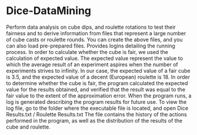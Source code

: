 # Dice-DataMining
Perform data analysis on cube dips, and roulette rotations to test their fairness and to derive information from files that represent a large number of cube casts or roulette rounds.
You can create the above files, and you can also load pre-prepared files.
Provides logins detailing the running process.
In order to calculate whether the cube is fair, we used the calculation of expected value. The expected value represent the value to which the average result of an experiment aspires when the number of experiments strives to infinity. In our case, the expected value of a fair cube is 3.5, and the expected value of a decent (European) roulette is 18. In order to determine whether the cube is fair, the program calculated the expected value for the results obtained, and verified that the result was equal to the fair value to the extent of the approximation error.
When the program runs, a log is generated describing the program results for future use.
To view the log file, go to the folder where the executable file is located, and open
Dice Results.txt / Roulette Results.txt
The file contains the history of the actions performed in the program, as well as the distribution of the results of the cube and roulette.
